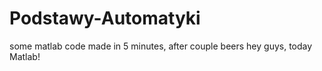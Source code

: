 # Podstawy-Automatyki
some matlab code made in 5 minutes,  after couple beers
hey guys, today Matlab!
